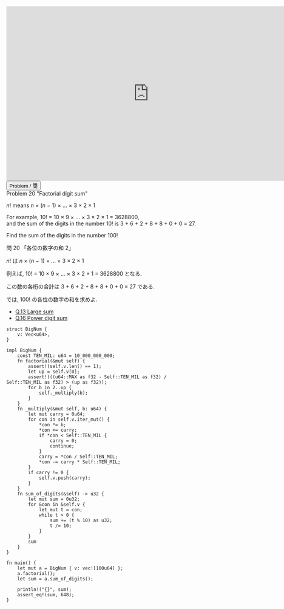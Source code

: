 <html><iframe src="https://docs.google.com/presentation/d/e/2PACX-1vTuzRkU6jBYqeyGIJRL9jwFyEHzgK8XBwfZcvoLEWXlw2aD20lgvYoDWN4Y_6-RLE81wq_SsrG7IIGO/embed?start=false&loop=false&delayms=60000" frameborder="0" width="750" height="460" allowfullscreen="true" mozallowfullscreen="true" webkitallowfullscreen="true"></iframe></html>

<html>
<button class="accordion" onclick="toggle('the-accordion');">Problem / 問</button>
<div id="the-accordion" class="panel w3-hide">
Problem 20 "Factorial digit sum"

<p><i>n</i>! means <i>n</i> × (<i>n</i> − 1) × ... × 3 × 2 × 1</p>
<p>For example, 10! = 10 × 9 × ... × 3 × 2 × 1 = 3628800,<br />and the sum of the digits in the number 10! is 3 + 6 + 2 + 8 + 8 + 0 + 0 = 27.</p>
<p>Find the sum of the digits in the number 100!</p>

問 20 「各位の数字の和 2」

<p><i>n</i>! は <i>n</i> × (<i>n</i> − 1) × ... × 3 × 2 × 1</p>

例えば, 10! = 10 &times; 9 &times; ... &times; 3 &times; 2 &times; 1 = 3628800 となる.

この数の各桁の合計は 3 + 6 + 2 + 8 + 8 + 0 + 0 = 27 である.

では, 100! の各位の数字の和を求めよ.
</div>
</html>


- [Q.13 Large sum](./e13.md)
- [Q.16 Power digit sum](./e16.md)

```rust,editable
struct BigNum {
    v: Vec<u64>,
}

impl BigNum {
    const TEN_MIL: u64 = 10_000_000_000;
    fn factorial(&mut self) {
        assert!(self.v.len() == 1);
        let up = self.v[0];
        assert!(((u64::MAX as f32 - Self::TEN_MIL as f32) / Self::TEN_MIL as f32) > (up as f32));
        for b in 2..up {
            self._multiply(b);
        }
    }
    fn _multiply(&mut self, b: u64) {
        let mut carry = 0u64;
        for con in self.v.iter_mut() {
            *con *= b;
            *con += carry;
            if *con < Self::TEN_MIL {
                carry = 0;
                continue;
            }
            carry = *con / Self::TEN_MIL;
            *con -= carry * Self::TEN_MIL;
        }
        if carry != 0 {
            self.v.push(carry);
        }
    }
    fn sum_of_digits(&self) -> u32 {
        let mut sum = 0u32;
        for &con in &self.v {
            let mut t = con;
            while t > 0 {
                sum += (t % 10) as u32;
                t /= 10;
            }
        }
        sum
    }
}

fn main() {
    let mut a = BigNum { v: vec![100u64] };
    a.factorial();
    let sum = a.sum_of_digits();

    println!("{}", sum);
    assert_eq!(sum, 648);
}
```
